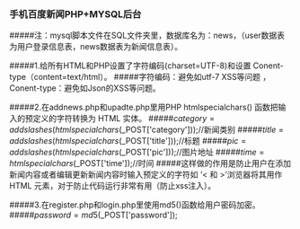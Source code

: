 ﻿### 手机百度新闻PHP+MYSQL后台
#####注：mysql脚本文件在SQL文件夹里，数据库名为：news，（user数据表为用户登录信息表，news数据表为新闻信息表）。

#####1.给所有HTML和PHP设置了字符编码(charset=UTF-8)和设置Conent-type（content=text/html）。
#####字符编码：避免如utf-7 XSS等问题，Conent-type：避免如Json的XSS等问题。

#####2.在addnews.php和upadte.php里用PHP htmlspecialchars() 函数把输入的预定义的字符转换为 HTML 实体。
#####$category =addslashes(htmlspecialchars($_POST['category']));//新闻类别
#####$title = addslashes(htmlspecialchars($_POST['title']));//标题
#####$pic = addslashes(htmlspecialchars($_POST['pic']));//图片地址
#####$time = htmlspecialchars($_POST['time']);//时间
#####这样做的作用是防止用户在添加新闻内容或者编辑更新新闻内容时输入预定义的字符如 ‘< 和 >’浏览器将其用作 HTML 元素，对于防止代码运行非常有用（防止xss注入）。

#####3.在register.php和login.php里使用md5()函数给用户密码加密。
 #####$password =md5($_POST['password']);




